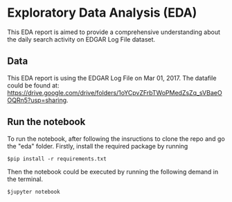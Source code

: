 # Exploratory Data Analysis (EDA)
This EDA report is aimed to provide a comprehensive understanding about the daily search activity on EDGAR Log File dataset.

## Data
This EDA report is using the EDGAR Log File on Mar 01, 2017.
The datafile could be found at: https://drive.google.com/drive/folders/1oYCpvZFrbTWoPMedZsZq_sVBaeOOQRn5?usp=sharing.

## Run the notebook
To run the notebook, after following the insructions to clone the repo and go the "eda" folder. Firstly, install the required package by running 
```shell
$pip install -r requirements.txt
```
Then the notebook could be executed by running the following demand in the terminal.
```shell
$jupyter notebook
```
